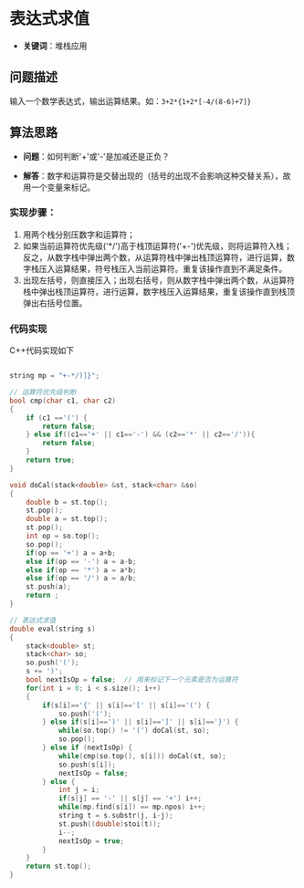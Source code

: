 # 表达式求值

- **关键词**：堆栈应用

## 问题描述

输入一个数学表达式，输出运算结果。如：`3+2*{1+2*[-4/(8-6)+7]}`

## 算法思路

- **问题**：如何判断'+'或'-'是加减还是正负？

- **解答**：数字和运算符是交替出现的（括号的出现不会影响这种交替关系），故用一个变量来标记。

### 实现步骤：

1. 用两个栈分别压数字和运算符；
2. 如果当前运算符优先级('*/')高于栈顶运算符('+-')优先级，则将运算符入栈；反之，从数字栈中弹出两个数，从运算符栈中弹出栈顶运算符，进行运算，数字栈压入运算结果，符号栈压入当前运算符。重复该操作直到不满足条件。
3. 出现左括号，则直接压入；出现右括号，则从数字栈中弹出两个数，从运算符栈中弹出栈顶运算符，进行运算，数字栈压入运算结果，重复该操作直到栈顶弹出右括号位置。

### 代码实现

C++代码实现如下

```c++

string mp = "+-*/)]}";

// 运算符优先级判断
bool cmp(char c1, char c2)
{
    if (c1 =='(') {
        return false;
    } else if((c1=='+' || c1=='-') && (c2=='*' || c2=='/')){
        return false;
    }
    return true;
}

void doCal(stack<double> &st, stack<char> &so)
{
    double b = st.top();
    st.pop();
    double a = st.top();
    st.pop();
    int op = so.top();
    so.pop();
    if(op == '+') a = a+b;
    else if(op == '-') a = a-b;
    else if(op == '*') a = a*b;
    else if(op == '/') a = a/b;
    st.push(a);
    return ;
}

// 表达式求值
double eval(string s)
{
    stack<double> st;
    stack<char> so;
    so.push('(');
    s += ')';
    bool nextIsOp = false;  // 用来标记下一个元素是否为运算符
    for(int i = 0; i < s.size(); i++)
    {
        if(s[i]=='{' || s[i]=='[' || s[i]=='(') {
            so.push('(');
        } else if(s[i]==')' || s[i]==']' || s[i]=='}') {
            while(so.top() != '(') doCal(st, so);
            so.pop();
        } else if (nextIsOp) {
            while(cmp(so.top(), s[i])) doCal(st, so);
            so.push(s[i]);
            nextIsOp = false;
        } else {
            int j = i;
            if(s[j] == '-' || s[j] == '+') i++;
            while(mp.find(s[i]) == mp.npos) i++;
            string t = s.substr(j, i-j);
            st.push((double)stoi(t));
            i--;
            nextIsOp = true;
        }
    }
    return st.top();
}
```